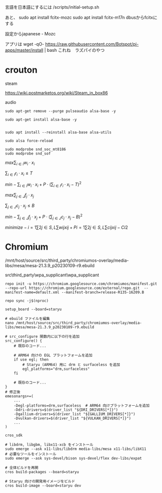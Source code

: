 言語を日本語にするには
/scripts/initial-setup.sh

あと、
sudo apt install fcitx-mozc
sudo apt install fcitx-m17n
dbusからfcitxにする

設定からjapanese - Mozc

アプリは
wget -qO- https://raw.githubusercontent.com/Botspot/pi-apps/master/install | bash
これね　ラズパイのやつ


# crouton

steam

https://wiki.postmarketos.org/wiki/Steam_in_box86

audio

```
sudo apt-get remove --purge pulseaudio alsa-base -y

sudo apt-get install alsa-base -y


sudo apt install --reinstall alsa-base alsa-utils

sudo alsa force-reload

sudo modprobe snd_soc_mt8186
sudo modprobe snd_sof

```


$max ∑_{i∈I} w_i ⋅ x_i$

$∑_{i∈I} r_i ⋅ x_i ≤ T$

$min -∑_{i∈I} w_i ⋅ x_i + P ⋅ (∑_{i∈I} r_i ⋅ x_i - T)^2$

$max ∑_{j∈J} f_j ⋅ x_j$

$∑_{j∈J} c_j ⋅ x_j ≤ B$

$min -∑_{j∈J} f_j ⋅ x_j + P ⋅ (∑_{j∈J} c_j ⋅ x_j - B)^2$


$minimize−i=1∑2​j∈{S,L}∑​wij​xij​+Pi=1∑2​​j∈{S,L}∑​cij​xij​−Ci​​2$



# Chromium

/mnt/host/source/src/third_party/chromiumos-overlay/media-libs/mesa/mesa-21.3.9_p20230109-r9.ebuild

src\third_party\wpa_supplicant\wpa_supplicant

```
repo init -u https://chromium.googlesource.com/chromiumos/manifest.git  --repo-url https://chromium.googlesource.com/external/repo.git  --manifest-name=default.xml --manifest-branch=release-R135-16209.B

repo sync -j$(nproc)

setup_board --board=staryu

# ebuild ファイルを編集
nano /mnt/host/source/src/third_party/chromiumos-overlay/media-libs/mesa/mesa-21.3.9_p20230109-r9.ebuild

# src_configure 関数内に以下の行を追加
src_configure() {
    # 既存のコード...

    # ARM64 向けの EGL プラットフォームを追加
    if use egl; then
        # Staryu (ARM64) 用に drm と surfaceless を追加
        egl_platforms="drm,surfaceless"
    fi

    # 既存のコード...
}
# 修正後
emesonargs+=(
    ...
    -Degl-platforms=drm,surfaceless  # ARM64 向けプラットフォームを追加
    -Ddri-drivers=$(driver_list "${DRI_DRIVERS[*]}")
    -Dgallium-drivers=$(driver_list "${GALLIUM_DRIVERS[*]}")
    -Dvulkan-drivers=$(driver_list "${VULKAN_DRIVERS[*]}")
    ...
)

cros_sdk

# libdrm, libgbm, libx11-xcb をインストール
sudo emerge --ask x11-libs/libdrm media-libs/mesa x11-libs/libX11
# 必要なツールをインストール
sudo emerge --ask sys-devel/bison sys-devel/flex dev-libs/expat

# 全体ビルドを再開
cros build-packages --board=staryu

# Staryu 向けの開発用イメージをビルド
cros build-image --board=staryu dev
```
